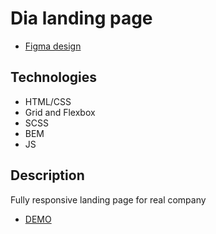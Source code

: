 # Dia landing page
- [Figma design](https://www.figma.com/file/nHz8bflIwJaWP3P99vKTH5/miami_home_new?node-id=16033%3A3)

## Technologies
- HTML/CSS
- Grid and Flexbox
- SCSS
- BEM
- JS

## Description
Fully responsive landing page for real company

- [DEMO](https://imikator.github.io/Dia-landing-page/)
